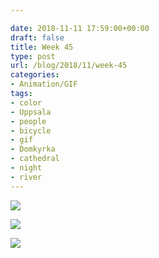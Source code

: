 ```yaml
---

date: 2018-11-11 17:59:00+00:00
draft: false
title: Week 45
type: post
url: /blog/2018/11/week-45
categories:
- Animation/GIF
tags:
- color
- Uppsala
- people
- bicycle
- gif
- Domkyrka
- cathedral
- night
- river
---
```




  
   ![](image-asset.gif)

  

  
   ![](image-asset.gif)

  

  
   ![](image-asset.gif)

  


